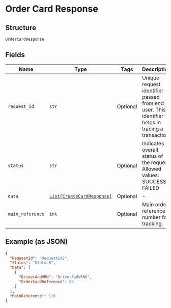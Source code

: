 
# Order Card Response

## Structure

`OrderCardResponse`

## Fields

| Name | Type | Tags | Description |
|  --- | --- | --- | --- |
| `request_id` | `str` | Optional | Unique request identifier passed from end user. This identifier helps in tracing a transaction |
| `status` | `str` | Optional | Indicates overall status of the request. Allowed values: SUCCESS, FAILED |
| `data` | [`List[CreateCardResponse]`](../../doc/models/create-card-response.md) | Optional | - |
| `main_reference` | `int` | Optional | Main order reference number for tracking. |

## Example (as JSON)

```json
{
  "RequestId": "RequestId2",
  "Status": "Status8",
  "Data": [
    {
      "DriverAndVRN": "DriverAndVRN6",
      "OrderCardReference": 86
    }
  ],
  "MainReference": 110
}
```

